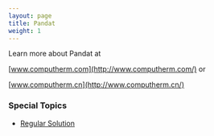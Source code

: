 ```yaml
---
layout: page
title: Pandat
weight: 1
---
```


Learn more about Pandat at

  [www.computherm.com](http://www.computherm.com/) or

  [www.computherm.cn](http://www.computherm.cn/)

### Special Topics
- [Regular Solution](http://shuanglinchen.com/special-topics/regular-solution)
